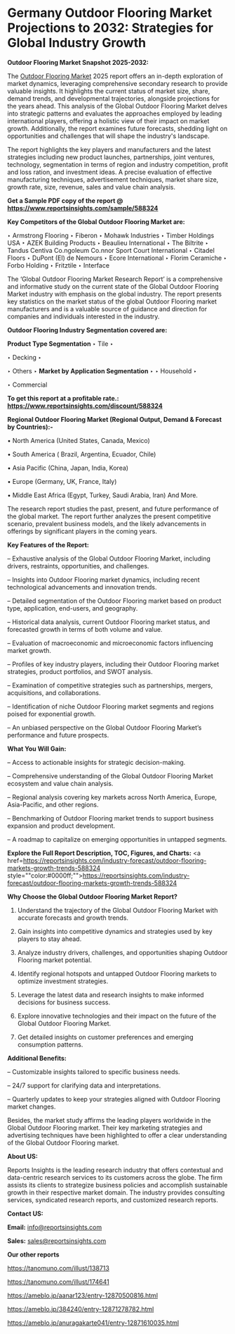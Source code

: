 # Germany Outdoor Flooring Market Projections to 2032: Strategies for Global Industry Growth

<strong>Outdoor Flooring Market Snapshot 2025-2032:</strong>

The <a href=https://www.reportsinsights.com/sample/588324>Outdoor Flooring Market</a> 2025 report offers an in-depth exploration of market dynamics, leveraging comprehensive secondary research to provide valuable insights. It highlights the current status of market size, share, demand trends, and developmental trajectories, alongside projections for the years ahead. This analysis of the Global Outdoor Flooring Market delves into strategic patterns and evaluates the approaches employed by leading international players, offering a holistic view of their impact on market growth. Additionally, the report examines future forecasts, shedding light on opportunities and challenges that will shape the industry's landscape.

The report highlights the key players and manufacturers and the latest strategies including new product launches, partnerships, joint ventures, technology, segmentation in terms of region and industry competition, profit and loss ration, and investment ideas. A precise evaluation of effective manufacturing techniques, advertisement techniques, market share size, growth rate, size, revenue, sales and value chain analysis.

<strong>Get a Sample PDF copy of the report @ <a href=https://www.reportsinsights.com/sample/588324 style=color:#0000ff;>https://www.reportsinsights.com/sample/588324</a></strong>

<strong>Key Competitors of the Global Outdoor Flooring Market are:</strong>

‣ Armstrong Flooring
‣ Fiberon
‣ Mohawk Industries
‣ Timber Holdings USA
‣ AZEK Building Products
‣ Beaulieu International
‣ The Biltrite
‣ Tandus Centiva Co.ngoleum Co.nnor Sport Court International
‣ Citadel Floors
‣ DuPont (EI) de Nemours
‣ Ecore International
‣ Florim Ceramiche
‣ Forbo Holding
‣ Fritztile
‣ Interface

The ‘Global Outdoor Flooring Market Research Report’ is a comprehensive and informative study on the current state of the Global Outdoor Flooring Market industry with emphasis on the global industry. The report presents key statistics on the market status of the global Outdoor Flooring market manufacturers and is a valuable source of guidance and direction for companies and individuals interested in the industry.

<strong>Outdoor Flooring Industry Segmentation covered are:</strong>

<strong>Product Type Segmentation</strong>
‣
Tile
‣ 

‣ Decking
‣ 

‣ Others
‣ 
<strong>Market by Application Segmentation</strong>
‣
‣  Household
‣ 

‣ Commercial

<strong>To get this report at a profitable rate.: <a href=https://www.reportsinsights.com/discount/588324 style=color:#0000ff;>https://www.reportsinsights.com/discount/588324</a></strong>

<strong>Regional Outdoor Flooring Market (Regional Output, Demand &amp; Forecast by Countries):-</strong>

• North America (United States, Canada, Mexico)

• South America ( Brazil, Argentina, Ecuador, Chile)

• Asia Pacific (China, Japan, India, Korea)

• Europe (Germany, UK, France, Italy)

• Middle East Africa (Egypt, Turkey, Saudi Arabia, Iran) And More.

The research report studies the past, present, and future performance of the global market. The report further analyzes the present competitive scenario, prevalent business models, and the likely advancements in offerings by significant players in the coming years.

<strong>Key Features of the Report:</strong>

– Exhaustive analysis of the Global Outdoor Flooring Market, including drivers, restraints, opportunities, and challenges.

– Insights into Outdoor Flooring market dynamics, including recent technological advancements and innovation trends.

– Detailed segmentation of the Outdoor Flooring market based on product type, application, end-users, and geography.

– Historical data analysis, current Outdoor Flooring market status, and forecasted growth in terms of both volume and value.

– Evaluation of macroeconomic and microeconomic factors influencing market growth.

– Profiles of key industry players, including their Outdoor Flooring market strategies, product portfolios, and SWOT analysis.

– Examination of competitive strategies such as partnerships, mergers, acquisitions, and collaborations.

– Identification of niche Outdoor Flooring market segments and regions poised for exponential growth.

– An unbiased perspective on the Global Outdoor Flooring Market’s performance and future prospects.

<strong>What You Will Gain:</strong>

– Access to actionable insights for strategic decision-making.

– Comprehensive understanding of the Global Outdoor Flooring Market ecosystem and value chain analysis.

– Regional analysis covering key markets across North America, Europe, Asia-Pacific, and other regions.

– Benchmarking of Outdoor Flooring market trends to support business expansion and product development.

– A roadmap to capitalize on emerging opportunities in untapped segments.

<strong>Explore the Full Report Description, TOC, Figures, and Charts:</strong>
<a href=https://reportsinsights.com/industry-forecast/outdoor-flooring-markets-growth-trends-588324 style=""color:#0000ff;"">https://reportsinsights.com/industry-forecast/outdoor-flooring-markets-growth-trends-588324</a>

<strong>Why Choose the Global Outdoor Flooring Market Report?</strong>

1. Understand the trajectory of the Global Outdoor Flooring Market with accurate forecasts and growth trends.

2. Gain insights into competitive dynamics and strategies used by key players to stay ahead.

3. Analyze industry drivers, challenges, and opportunities shaping Outdoor Flooring market potential.

4. Identify regional hotspots and untapped Outdoor Flooring markets to optimize investment strategies.

5. Leverage the latest data and research insights to make informed decisions for business success.

6. Explore innovative technologies and their impact on the future of the Global Outdoor Flooring Market.

7. Get detailed insights on customer preferences and emerging consumption patterns.

<strong>Additional Benefits:</strong>

– Customizable insights tailored to specific business needs.

– 24/7 support for clarifying data and interpretations.

– Quarterly updates to keep your strategies aligned with Outdoor Flooring market changes.

Besides, the market study affirms the leading players worldwide in the Global Outdoor Flooring market. Their key marketing strategies and advertising techniques have been highlighted to offer a clear understanding of the Global Outdoor Flooring market.

<strong><strong>About US</strong>:</strong>

Reports Insights is the leading research industry that offers contextual and data-centric research services to its customers across the globe. The firm assists its clients to strategize business policies and accomplish sustainable growth in their respective market domain. The industry provides consulting services, syndicated research reports, and customized research reports.

<strong>Contact US:</strong>

<p class=><b>Email:</b> <a href=mailto:info@reportsinsights.com>info@reportsinsights.com</a></p>
<p class=><b>Sales:</b> <a href=mailto:sales@reportsinsights.com>sales@reportsinsights.com</a></p>

<strong>Our other reports</strong>

<a href=https://tanomuno.com/illust/138713>https://tanomuno.com/illust/138713</a>

<a href=https://tanomuno.com/illust/174641>https://tanomuno.com/illust/174641</a>

<a href=https://ameblo.jp/aanar123/entry-12870500816.html>https://ameblo.jp/aanar123/entry-12870500816.html</a>

<a href=https://ameblo.jp/384240/entry-12871278782.html>https://ameblo.jp/384240/entry-12871278782.html</a>

<a href=https://ameblo.jp/anuragakarte041/entry-12871610035.html>https://ameblo.jp/anuragakarte041/entry-12871610035.html</a>
